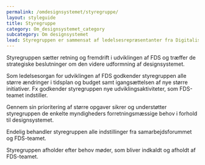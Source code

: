 ```yaml
---
permalink: /omdesignsystemet/styregruppe/
layout: styleguide
title: Styregruppe
category: Om_designsystemet_category
subcategory: Om designsystemet
lead: Styregruppen er sammensat af ledelsesrepræsentanter fra Digitaliseringsstyrelsen og Erhvervsstyrelsen. Styregruppen bliver betjent af FDS-teamet.
---
```

<p>Styregruppen sætter retning og fremdrift i udviklingen af FDS og træffer de strategiske beslutninger om den videre udformning af designsystemet.</p>
<p>Som ledelsesorgan for udviklingen af FDS godkender styregruppen alle større ændringer i tidsplan og budget samt igangsættelsen af nye større initiativer. Fx godkender styregruppen nye udviklingsaktiviteter, som FDS-teamet indstiller.</p>
<p>Gennem sin prioritering af større opgaver sikrer og understøtter styregruppen de enkelte myndigheders forretningsmæssige behov i forhold til designsystemet.</p>
<p>Endelig behandler styregruppen alle indstillinger fra samarbejdsforummet og FDS-teamet.</p>
<p>Styregruppen afholder efter behov møder, som bliver indkaldt og afholdt af FDS-teamet.</p>
